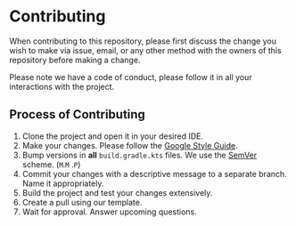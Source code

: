 # Contributing

When contributing to this repository, please first discuss the change you wish to make via issue,
email, or any other method with the owners of this repository before making a change.

Please note we have a code of conduct, please follow it in all your interactions with the project.

## Process of Contributing

1. Clone the project and open it in your desired IDE.
2. Make your changes. Please follow
   the [Google Style Guide](https://google.github.io/styleguide/javaguide.html).
3. Bump versions in **all** `build.gradle.kts` files. We use the [SemVer](http://semver.org/) scheme. (`M`.`M`
   .`P`)
4. Commit your changes with a descriptive message to a separate branch. Name it appropriately.
5. Build the project and test your changes extensively.
5. Create a pull using our template.
6. Wait for approval. Answer upcoming questions.
